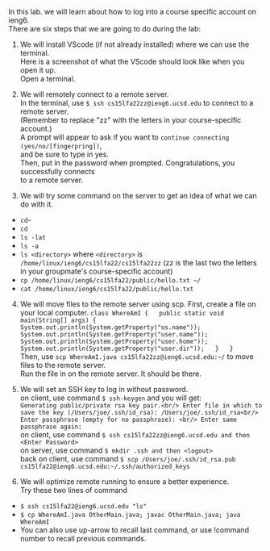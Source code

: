 In this lab. we will learn about  how to log into a course specific account on ieng6.<br/>
There are six steps that we are going to do during the lab:
1. We will install VScode (if not already installed) where we can use the terminal.<br/>
  Here is a screenshot of what the VScode should look like when you open it up.<br/>
  Open a terminal.

2. We will remotely connect to a remote server.<br/>
  In the terminal, use `$ ssh cs15lfa22zz@ieng6.ucsd.edu` to connect to a remote server.<br/>
  (Remember to replace "zz" with the letters in your course-specific account.)<br/>
  A prompt will appear to ask if you want to `continue connecting (yes/no/[fingerpring])`,<br/>
  and be sure to type in yes.<br/>
  Then, put in the password when prompted. Congratulations, you successfully connects<br/>
  to a remote server.

3. We will try some command on the server to get an idea of what we can do with it.
  * `cd~`
  * `cd`
  * `ls -lat`
  * `ls -a`
  * `ls <directory>` where `<directory>` is `/home/linux/ieng6/cs15lfa22/cs15lfa22zz`
                                      (zz is the last two  the letters in your 
                                      groupmate's course-specific account)
  * `cp /home/linux/ieng6/cs15lfa22/public/hello.txt ~/`
  * `cat /home/linux/ieng6/cs15lfa22/public/hello.txt`

4. We will move files to the remote server using scp.
  First, create a file on your local computer.
  `class WhereAmI {  
   public static void main(String[] args) {  
    System.out.println(System.getProperty("os.name"));  
    System.out.println(System.getProperty("user.name"));  
    System.out.println(System.getProperty("user.home"));  
    System.out.println(System.getProperty("user.dir"));  
   }  
  }`<br/>
  Then, use `scp WhereAmI.java cs15lfa22zz@ieng6.ucsd.edu:~/` to move files to the remote server.<br/>
  Run the file in on the remote server. It should be there.<br/>


5. We will set an SSH key to log in without password.<br/>
  on client, use command `$ ssh-keygen` and you will get:<br/>
  `Generating public/private rsa key pair.<br/>
  Enter file in which to save the key (/Users/joe/.ssh/id_rsa): /Users/joe/.ssh/id_rsa<br/>
  Enter passphrase (empty for no passphrase): <br/>
  Enter same passphrase again: `<br/>
  on client, use command `$ ssh cs15lfa22zz@ieng6.ucsd.edu and then <Enter Password>`<br/>
  on server, use command `$ mkdir .ssh and then <logout>`<br/>
  back on client, use command `$ scp /Users/joe/.ssh/id_rsa.pub cs15lfa22@ieng6.ucsd.edu:~/.ssh/authorized_keys`


6. We will optimize remote running to ensure a better experience.<br/>
  Try these two lines of command<br/>
  * `$ ssh cs15lfa22@ieng6.ucsd.edu "ls"`<br/>
  * `$ cp WhereAmI.java OtherMain.java; javac OtherMain.java; java WhereAmI`<br/>
  * You can also use up-arrow to recall last command, or use !command number to recall previous commands.
